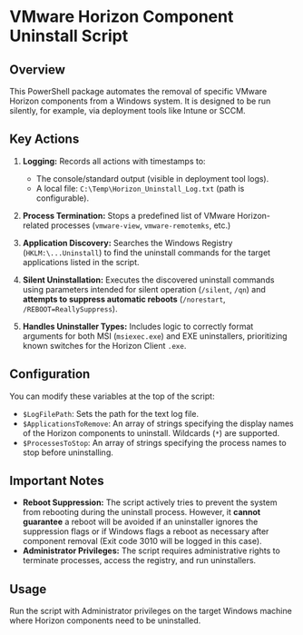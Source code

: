 # VMware Horizon Component Uninstall Script

## Overview

This PowerShell package automates the removal of specific VMware Horizon components from a Windows system. It is designed to be run silently, for example, via deployment tools like Intune or SCCM.

## Key Actions

1.  **Logging:** Records all actions with timestamps to:
    * The console/standard output (visible in deployment tool logs).
    * A local file: `C:\Temp\Horizon_Uninstall_Log.txt` (path is configurable).

2.  **Process Termination:** Stops a predefined list of VMware Horizon-related processes (`vmware-view`, `vmware-remotemks`, etc.)

3.  **Application Discovery:** Searches the Windows Registry (`HKLM:\...Uninstall`) to find the uninstall commands for the target applications listed in the script.

4.  **Silent Uninstallation:** Executes the discovered uninstall commands using parameters intended for silent operation (`/silent`, `/qn`) and **attempts to suppress automatic reboots** (`/norestart`, `/REBOOT=ReallySuppress`).

5.  **Handles Uninstaller Types:** Includes logic to correctly format arguments for both MSI (`msiexec.exe`) and EXE uninstallers, prioritizing known switches for the Horizon Client `.exe`.

## Configuration

You can modify these variables at the top of the script:

* `$LogFilePath`: Sets the path for the text log file.
* `$ApplicationsToRemove`: An array of strings specifying the display names of the Horizon components to uninstall. Wildcards (`*`) are supported.
* `$ProcessesToStop`: An array of strings specifying the process names to stop before uninstalling.

## Important Notes

* **Reboot Suppression:** The script actively tries to prevent the system from rebooting during the uninstall process. However, it **cannot guarantee** a reboot will be avoided if an uninstaller ignores the suppression flags or if Windows flags a reboot as necessary after component removal (Exit code 3010 will be logged in this case).
* **Administrator Privileges:** The script requires administrative rights to terminate processes, access the registry, and run uninstallers.

## Usage

Run the script with Administrator privileges on the target Windows machine where Horizon components need to be uninstalled.